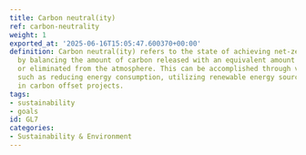 ```yaml
---
title: Carbon neutral(ity)
ref: carbon-neutrality
weight: 1
exported_at: '2025-06-16T15:05:47.600370+00:00'
definition: Carbon neutral(ity) refers to the state of achieving net-zero carbon emissions
  by balancing the amount of carbon released with an equivalent amount of carbon offset
  or eliminated from the atmosphere. This can be accomplished through various means,
  such as reducing energy consumption, utilizing renewable energy sources, and investing
  in carbon offset projects.
tags:
- sustainability
- goals
id: GL7
categories:
- Sustainability & Environment
---
```


